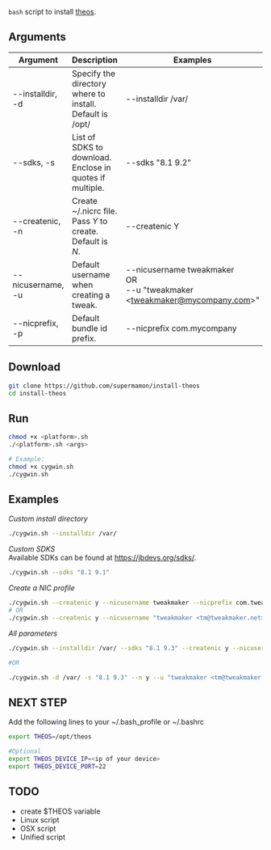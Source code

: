 ``bash`` script to install [theos](https://github.com/theos/theos).

## Arguments

|Argument        |Description  |Examples|
|----------------|-------------|--------|
|--installdir, -d|Specify the directory where to install. Default is /opt/|--installdir /var/|
|--sdks, -s      |List of SDKS to download. Enclose in quotes if multiple.|--sdks "8.1 9.2"|
|--createnic, -n |Create ~/.nicrc file. Pass *Y* to create. Default is *N*.|--createnic Y|
|--nicusername, -u|Default username when creating a tweak.|--nicusername tweakmaker <br />OR<br /> --u "tweakmaker &lt;tweakmaker@mycompany.com&gt;"|
|--nicprefix, -p|Default bundle id prefix.|--nicprefix com.mycompany|

## Download

````bash
git clone https://github.com/supermamon/install-theos
cd install-theos
````
## Run
````bash
chmod +x <platform>.sh
./<platform>.sh <args>

# Example:
chmod +x cygwin.sh
./cygwin.sh
````

## Examples

*Custom install directory*
````bash
./cygwin.sh --installdir /var/
````

*Custom SDKS*  
Available SDKs can be found at https://jbdevs.org/sdks/.

````bash
./cygwin.sh --sdks "8.1 9.1"
````

*Create a NIC profile*  

````bash
./cygwin.sh --createnic y --nicusername tweakmaker --nicprefix com.tweakmaker
# OR
./cygwin.sh --createnic y --nicusername "tweakmaker <tm@tweakmaker.net>" --nicprefix net.tweakmaker
````

*All parameters*
````bash
./cygwin.sh --installdir /var/ --sdks "8.1 9.3" --createnic y --nicusername "tweakmaker <tm@tweakmaker.net>" --nicprefix net.tweakmaker

#OR

./cygwin.sh -d /var/ -s "8.1 9.3" --n y --u "tweakmaker <tm@tweakmaker.net>" --p net.tweakmaker

````

## NEXT STEP

Add the following lines to your ~/.bash_profile or ~/.bashrc

````bash
export THEOS=/opt/theos

#Optional
export THEOS_DEVICE_IP=<ip of your device>
export THEOS_DEVICE_PORT=22
````


## TODO

* create $THEOS variable
* Linux script
* OSX script
* Unified script
